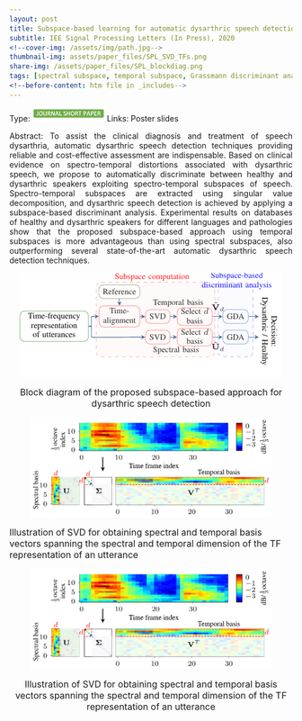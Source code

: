 ```yaml
---
layout: post
title: Subspace-based learning for automatic dysarthric speech detection
subtitle: IEE Signal Processing Letters (In Press), 2020
<!--cover-img: /assets/img/path.jpg-->
thumbnail-img: assets/paper_files/SPL_SVD_TFs.png
share-img: /assets/paper_files/SPL_blockdiag.png
tags: [spectral subspace, temporal subspace, Grassmann discriminant analysis, dysarthria, SVD]
<!--before-content: htm file in _includes-->
---
```


Type: <img src="/assets/my_img/journ-s-paper.png" height="25px">
Links:  Poster  slides
<p align="justify">
Abstract: To assist the clinical diagnosis and treatment of speech dysarthria, automatic dysarthric speech detection techniques providing reliable and cost-effective assessment are indispensable. 
Based on clinical evidence on spectro-temporal distortions associated with dysarthric speech, we propose to automatically discriminate between healthy and dysarthric speakers exploiting spectro-temporal subspaces of speech.
Spectro-temporal subspaces are extracted using singular value decomposition, and dysarthric speech detection is achieved by applying a subspace-based discriminant analysis.
Experimental results on databases of healthy and dysarthric speakers for different languages and pathologies show that the proposed subspace-based approach using temporal subspaces is more advantageous than using spectral subspaces, also outperforming several state-of-the-art automatic dysarthric speech detection techniques. 
</p>




<p align="center">
  <img src="../assets/paper_files/SPL_blockdiag.png" alt="GDA block diagram">
<p align="center"><font size="3">Block diagram of the proposed subspace-based approach for dysarthric speech detection</font> <p align="center">
</p>

<p align="center">
  <img src="../assets/paper_files/SPL_SVD_TFs.png" alt="Spectro-temporal basis" width="430">
  
<font size="3">Illustration of SVD for obtaining spectral and temporal basis vectors spanning the spectral and temporal dimension of the TF representation of an utterance</font> <p align="center">
</p>

<p align="center">
  <img src="../assets/paper_files/SPL_SVD_TFs.jpeg" alt="Spectro-temporal basis" width="430">
<p align="center"><font size="3">Illustration of SVD for obtaining spectral and temporal basis vectors spanning the spectral and temporal dimension of the TF representation of an utterance</font> <p align="center">
</p>
